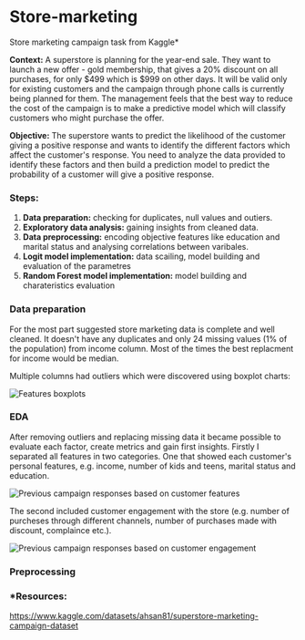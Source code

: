 # Store-marketing
Store marketing campaign task from Kaggle*

  **Context:** A superstore is planning for the year-end sale. They want to launch a new offer - gold membership, that gives a 20% discount on all purchases, for only $499 which is $999 on other days. It will be valid only for existing customers and the campaign through phone calls is currently being planned for them. The management feels that the best way to reduce the cost of the campaign is to make a predictive model which will classify customers who might purchase the offer.

  **Objective:** The superstore wants to predict the likelihood of the customer giving a positive response and wants to identify the different factors which affect the customer's response. You need to analyze the data provided to identify these factors and then build a prediction model to predict the probability of a customer will give a positive response.

### Steps:
1. **Data preparation:** checking for duplicates, null values and outiers.
2. **Exploratory data analysis:** gaining insights from cleaned data.
3. **Data preprocessing:** encoding objective features like education and marital status and analysing correlations between varibales.
4. **Logit model implementation:**  data scailing, model building and evaluation of the parametres
5. **Random Forest model implementation:** model building and charateristics evaluation

### Data preparation
For the most part suggested store marketing data is complete and well cleaned. It doesn't have any duplicates and only 24 missing values (1% of the population) from income column. Most of the times the best replacment for income would be median. 

Multiple columns had outliers which were discovered using boxplot charts:

![Features boxplots](https://github.com/user-attachments/assets/2b40f0de-3678-4ae9-b1a0-835ce6e91734)

### EDA
After removing outliers and replacing missing data it became possible to evaluate each factor, create metrics and gain first insights.
Firstly I separated all features in two categories. One that showed each customer's personal features, e.g. income, number of kids and teens, marital status and education. 

![Previous campaign responses based on customer features](https://github.com/user-attachments/assets/7f04aa8d-aeaa-4b90-aed3-437b973008e0)

The second included customer engagement with the store (e.g. number of purcheses through different channels, number of purchases made with discount, complaince etc.).

![Previous campaign responses based on customer engagement](https://github.com/user-attachments/assets/75f35dbe-5bda-4db3-8454-313311a0c3ea)

### Preprocessing



### *Resources:
https://www.kaggle.com/datasets/ahsan81/superstore-marketing-campaign-dataset

